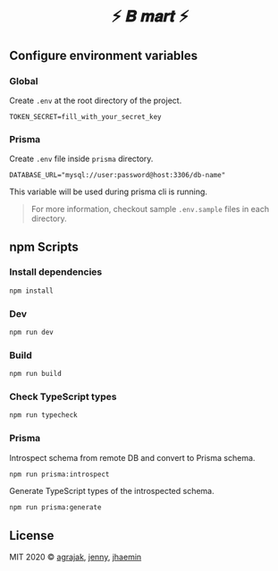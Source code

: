 <h1 align="center">⚡️ 𝑩 𝒎𝒂𝒓𝒕 ⚡</h1>

## Configure environment variables

### Global

Create `.env` at the root directory of the project.

```
TOKEN_SECRET=fill_with_your_secret_key
```

### Prisma

Create `.env` file inside `prisma` directory.

```
DATABASE_URL="mysql://user:password@host:3306/db-name"
```

This variable will be used during prisma cli is running.

> For more information, checkout sample `.env.sample` files in each directory.

## npm Scripts

### Install dependencies

```zsh
npm install
```

### Dev

```zsh
npm run dev
```

### Build

```zsh
npm run build
```

### Check TypeScript types

```zsh
npm run typecheck
```

### Prisma

Introspect schema from remote DB and convert to Prisma schema.

```zsh
npm run prisma:introspect
```

Generate TypeScript types of the introspected schema.

```zsh
npm run prisma:generate
```

## License

MIT 2020 © [agrajak](https://github.com/agrajak), [jenny](https://github.com/eunjung-jenny), [jhaemin](https://github.com/jhaemin)
